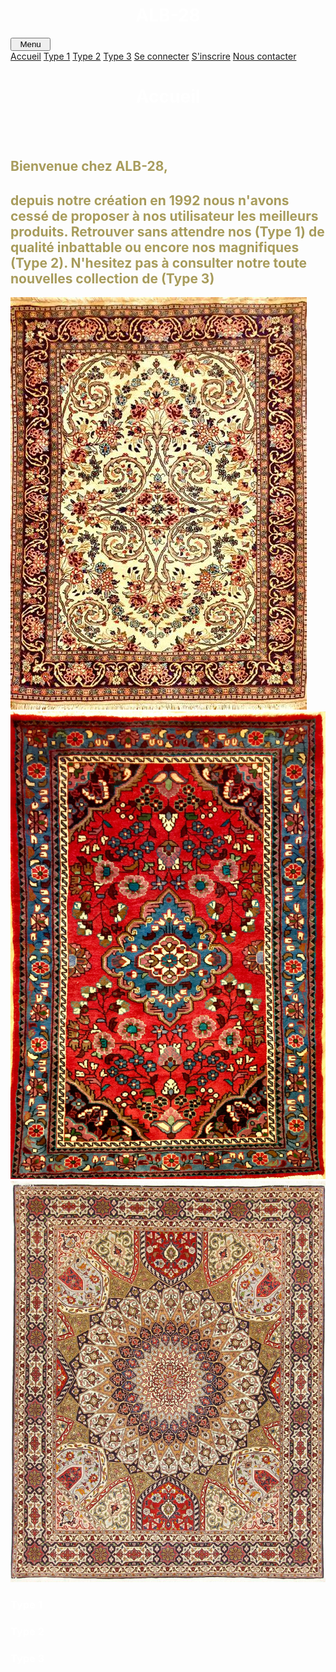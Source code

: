  <!DOCTYPE html>
<html>      
<head>
    <h1 class=nom style="color:rgb(255, 255, 255);"  font-weight=bold  align = "center"> ALB-28  </h1>
    <meta charset="utf-8">
    <link rel="stylesheet" href="page.css">
</head>
<body background="bn1.jpg">
  <div class="dropdown">
    <button class="boutonmenuprincipal">&nbsp;&nbsp;Menu&nbsp;&nbsp;</button>
    <div class="dropdown-child">
    <a href="modelesite.html">Accueil</a>
    <a href="type1.html">Type 1</a>
    <a href="type2.html">Type 2</a>
    <a href="type3.html">Type 3</a>
    <a href="test2.html">Se connecter</a>
    <a href="test1.html">S'inscrire</a>
    <a href="nouscont.html">Nous contacter</a>
    </div>
</div>
<!-- 
<div class="rectangle">
  <p class="ligne" style="color: white;">test 1</p>
  <p class="ligne" style="color: white;">test 1</p>
</div>
-->



<h1 class="encadrer" style="color:rgb(255, 255, 255)"  font-weight=bold   align = "center">Accueil</h1>
<br><br>

<h2 class="text" style="color: rgb(168, 156, 92);"> Bienvenue chez ALB-28,</h2>
<h2 class="text" style="color: rgb(168, 156, 92);">
depuis notre création en 1992 nous n'avons cessé 
de proposer à nos utilisateur les meilleurs produits. Retrouver sans attendre nos (Type 1) de qualité inbattable 
ou encore nos magnifiques (Type 2). N'hesitez pas à consulter notre toute nouvelles collection de (Type 3)
</h2>
<div class="produit">
<img class="fd1" src="p1.jfif" id="p1">
<img class="fd2" src="p2.jfif" id="p2">
<img class="fd3" src="p3.jfif" id="p3">
<h3 style="color: rgb(255,255,255)" class="pnom">Type 1</h3>
<h3 style="color: rgb(255,255,255)" class="pnom">Type 2</h3>
<h3 style="color: rgb(255,255,255)" class="pnom">Type 3</h3>

</div>
<br><br><br><br>

</body>
</html>
